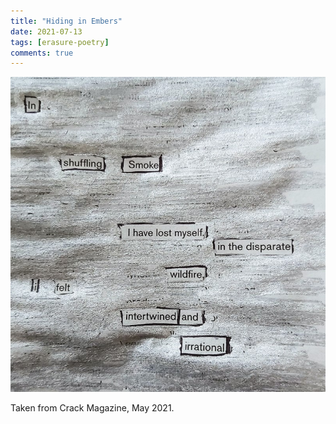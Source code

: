 ```yaml
---
title: "Hiding in Embers"
date: 2021-07-13
tags: [erasure-poetry]
comments: true
---
```


<img src="/assets/images/articles/2021/smoke.jpeg" alt="In shuffling smoke/ I have lost myself. In the disparate wildfire/ I felt intertwined/ and irrational." title="Shiny silver markers were a good investment" class="responsive"><br>

Taken from Crack Magazine, May 2021.
